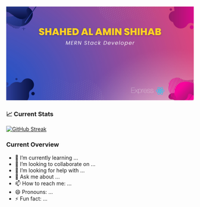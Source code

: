
![Github Portfolio Banner!](https://raw.githubusercontent.com/shihab01118/shihab01118/main/images/Blue%20Pink%20Gradient%20Fashion%20Banner.jpg "Portfolio Banner")

### 📈 Current Stats
[![GitHub Streak](https://github-readme-streak-stats.herokuapp.com?user=shihab01118&theme=neon)](https://git.io/streak-stats)


### Current Overview

<!-- - 🔭 I’m currently working on ... -->
- 🌱 I’m currently learning ...
- 👯 I’m looking to collaborate on ...
- 🤔 I’m looking for help with ...
- 💬 Ask me about ...
- 📫 How to reach me: ...
- 😄 Pronouns: ...
- ⚡ Fun fact: ...

